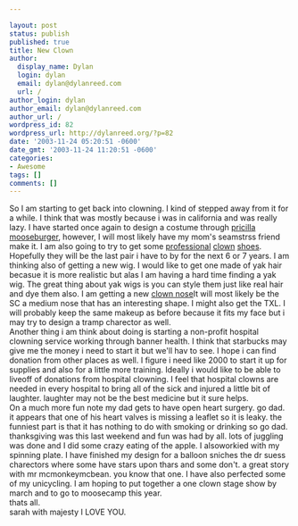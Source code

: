 ```yaml
---

layout: post
status: publish
published: true
title: New Clown
author:
  display_name: Dylan
  login: dylan
  email: dylan@dylanreed.com
  url: /
author_login: dylan
author_email: dylan@dylanreed.com
author_url: /
wordpress_id: 82
wordpress_url: http://dylanreed.org/?p=82
date: '2003-11-24 05:20:51 -0600'
date_gmt: '2003-11-24 11:20:51 -0600'
categories:
- Awesome
tags: []
comments: []
---
```


So I am starting to get back into clowning. I kind of stepped away from it for a while. I think that was mostly because i was in california and was really lazy. I have started once again to design a costume through [pricilla mooseburger][1], however, I will most likely have my mom's seamstrss friend make it. I am also going to try to get some [professional][2] [clown][3] [shoes][4]. Hopefully they will be the last pair i have to by for the next 6 or 7 years. I am thinking also of getting a new wig. I would like to get one made of yak hair becasue it is more realistic but alas I am having a hard time finding a yak wig. The great thing about yak wigs is you can style them just like real hair and dye them also. I am getting a new [clown nose][5]It will most likely be the SC a medium nose that has an interesting shape. I might also get the TXL. I will probably keep the same makeup as before because it fits my face but i may try to design a tramp charector as well.  
Another thing i am think about doing is starting a non-profit hospital clowning service working through banner health. I think that starbucks may give me the money i need to start it but we'll hav to see. I hope i can find donation from other places as well. I figure i need like 2000 to start it up for supplies and also for a little more training. Ideally i would like to be able to liveoff of donations from hospital clowning. I feel that hospital clowns are needed in every hospital to bring all of the sick and injured a little bit of laughter. laughter may not be the best medicine but it sure helps.  
On a much more fun note my dad gets to have open heart surgery. go dad. it appears that one of his heart valves is missing a leaflet so it is leaky. the funniest part is that it has nothing to do with smoking or drinking so go dad.  
thanksgiving was this last weekend and fun was had by all. lots of juggling was done and I did some crazy eating of the apple. I alsoworkied with my spinning plate. I have finished my design for a balloon sniches the dr suess charectors where some have stars upon thars and some don't. a great story with mr mcmonkeymcbean. you know that one. I have also perfected some of my unicycling. I am hoping to put together a one clown stage show by march and to go to moosecamp this year.  
thats all.  
sarah with majesty I LOVE YOU.

   [1]: http://www.mooseburger.com
   [2]: http://www.spearshoes.com
   [3]: http://www.jollywalkers.com
   [4]: http://www.clownsoport.com
   [5]: http://www.proknows.com

